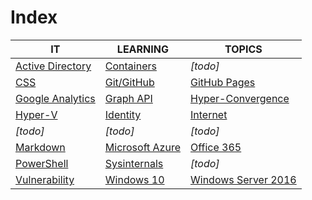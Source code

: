 # Index

|IT|LEARNING|TOPICS|
|----|---|---|
|[Active Directory](ms-windows)|[Containers](coding)|*[todo]*|
|[CSS](web-pages)|[Git/GitHub](coding)|[GitHub Pages](web-pages)|
|[Google Analytics](web-pages)|[Graph API](coding)|[Hyper-Convergence](infrastructure)|
|[Hyper-V](ms-windows)|[Identity](security)|[Internet](cloud)|
|*[todo]*|*[todo]*|*[todo]*|
|[Markdown](web-pages)|[Microsoft Azure](cloud)|[Office 365](cloud#office-365)|
|[PowerShell](coding)|[Sysinternals](ms-windows)|*[todo]*|
|[Vulnerability](security)|[Windows 10](ms-windows)|[Windows Server 2016](ms-windows)|


	



    

